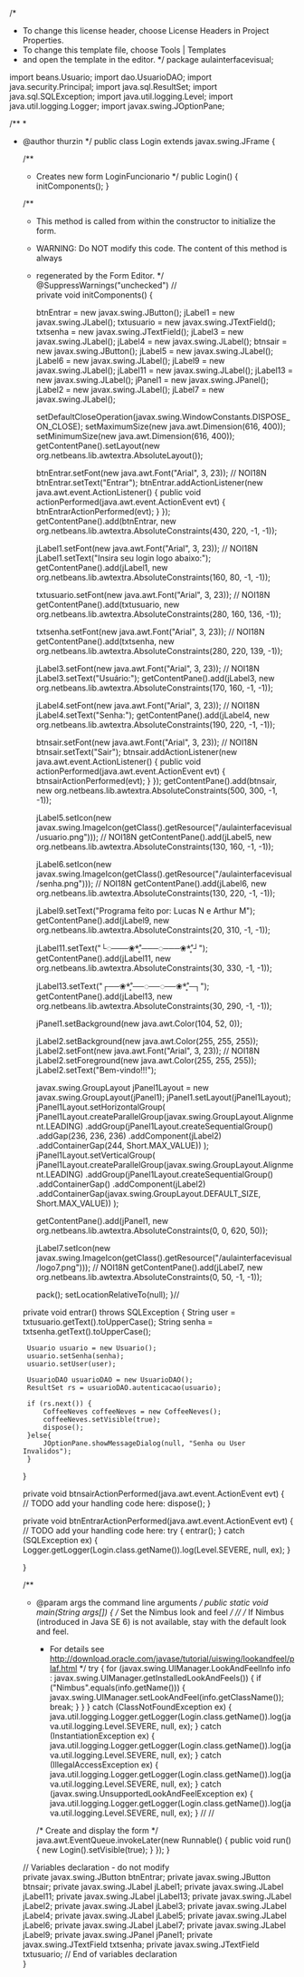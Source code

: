 /*
 * To change this license header, choose License Headers in Project Properties.
 * To change this template file, choose Tools | Templates
 * and open the template in the editor.
 */
package aulainterfacevisual;

import beans.Usuario;
import dao.UsuarioDAO;
import java.security.Principal;
import java.sql.ResultSet;
import java.sql.SQLException;
import java.util.logging.Level;
import java.util.logging.Logger;
import javax.swing.JOptionPane;

/**
 *
 * @author thurzin
 */
public class Login extends javax.swing.JFrame {

    /**
     * Creates new form LoginFuncionario
     */
    public Login() {
        initComponents();
    }

    /**
     * This method is called from within the constructor to initialize the form.
     * WARNING: Do NOT modify this code. The content of this method is always
     * regenerated by the Form Editor.
     */
    @SuppressWarnings("unchecked")
    // <editor-fold defaultstate="collapsed" desc="Generated Code">                          
    private void initComponents() {

        btnEntrar = new javax.swing.JButton();
        jLabel1 = new javax.swing.JLabel();
        txtusuario = new javax.swing.JTextField();
        txtsenha = new javax.swing.JTextField();
        jLabel3 = new javax.swing.JLabel();
        jLabel4 = new javax.swing.JLabel();
        btnsair = new javax.swing.JButton();
        jLabel5 = new javax.swing.JLabel();
        jLabel6 = new javax.swing.JLabel();
        jLabel9 = new javax.swing.JLabel();
        jLabel11 = new javax.swing.JLabel();
        jLabel13 = new javax.swing.JLabel();
        jPanel1 = new javax.swing.JPanel();
        jLabel2 = new javax.swing.JLabel();
        jLabel7 = new javax.swing.JLabel();

        setDefaultCloseOperation(javax.swing.WindowConstants.DISPOSE_ON_CLOSE);
        setMaximumSize(new java.awt.Dimension(616, 400));
        setMinimumSize(new java.awt.Dimension(616, 400));
        getContentPane().setLayout(new org.netbeans.lib.awtextra.AbsoluteLayout());

        btnEntrar.setFont(new java.awt.Font("Arial", 3, 23)); // NOI18N
        btnEntrar.setText("Entrar");
        btnEntrar.addActionListener(new java.awt.event.ActionListener() {
            public void actionPerformed(java.awt.event.ActionEvent evt) {
                btnEntrarActionPerformed(evt);
            }
        });
        getContentPane().add(btnEntrar, new org.netbeans.lib.awtextra.AbsoluteConstraints(430, 220, -1, -1));

        jLabel1.setFont(new java.awt.Font("Arial", 3, 23)); // NOI18N
        jLabel1.setText("Insira seu login logo abaixo:");
        getContentPane().add(jLabel1, new org.netbeans.lib.awtextra.AbsoluteConstraints(160, 80, -1, -1));

        txtusuario.setFont(new java.awt.Font("Arial", 3, 23)); // NOI18N
        getContentPane().add(txtusuario, new org.netbeans.lib.awtextra.AbsoluteConstraints(280, 160, 136, -1));

        txtsenha.setFont(new java.awt.Font("Arial", 3, 23)); // NOI18N
        getContentPane().add(txtsenha, new org.netbeans.lib.awtextra.AbsoluteConstraints(280, 220, 139, -1));

        jLabel3.setFont(new java.awt.Font("Arial", 3, 23)); // NOI18N
        jLabel3.setText("Usuário:");
        getContentPane().add(jLabel3, new org.netbeans.lib.awtextra.AbsoluteConstraints(170, 160, -1, -1));

        jLabel4.setFont(new java.awt.Font("Arial", 3, 23)); // NOI18N
        jLabel4.setText("Senha:");
        getContentPane().add(jLabel4, new org.netbeans.lib.awtextra.AbsoluteConstraints(190, 220, -1, -1));

        btnsair.setFont(new java.awt.Font("Arial", 3, 23)); // NOI18N
        btnsair.setText("Sair");
        btnsair.addActionListener(new java.awt.event.ActionListener() {
            public void actionPerformed(java.awt.event.ActionEvent evt) {
                btnsairActionPerformed(evt);
            }
        });
        getContentPane().add(btnsair, new org.netbeans.lib.awtextra.AbsoluteConstraints(500, 300, -1, -1));

        jLabel5.setIcon(new javax.swing.ImageIcon(getClass().getResource("/aulainterfacevisual/usuario.png"))); // NOI18N
        getContentPane().add(jLabel5, new org.netbeans.lib.awtextra.AbsoluteConstraints(130, 160, -1, -1));

        jLabel6.setIcon(new javax.swing.ImageIcon(getClass().getResource("/aulainterfacevisual/senha.png"))); // NOI18N
        getContentPane().add(jLabel6, new org.netbeans.lib.awtextra.AbsoluteConstraints(130, 220, -1, -1));

        jLabel9.setText("Programa feito por: Lucas N e Arthur M");
        getContentPane().add(jLabel9, new org.netbeans.lib.awtextra.AbsoluteConstraints(20, 310, -1, -1));

        jLabel11.setText("└◌───❀*̥˚───◌───❀*̥˚┘");
        getContentPane().add(jLabel11, new org.netbeans.lib.awtextra.AbsoluteConstraints(30, 330, -1, -1));

        jLabel13.setText("┌──❀*̥˚──◌──◌──❀*̥˚─┐");
        getContentPane().add(jLabel13, new org.netbeans.lib.awtextra.AbsoluteConstraints(30, 290, -1, -1));

        jPanel1.setBackground(new java.awt.Color(104, 52, 0));

        jLabel2.setBackground(new java.awt.Color(255, 255, 255));
        jLabel2.setFont(new java.awt.Font("Arial", 3, 23)); // NOI18N
        jLabel2.setForeground(new java.awt.Color(255, 255, 255));
        jLabel2.setText("Bem-vindo!!!");

        javax.swing.GroupLayout jPanel1Layout = new javax.swing.GroupLayout(jPanel1);
        jPanel1.setLayout(jPanel1Layout);
        jPanel1Layout.setHorizontalGroup(
            jPanel1Layout.createParallelGroup(javax.swing.GroupLayout.Alignment.LEADING)
            .addGroup(jPanel1Layout.createSequentialGroup()
                .addGap(236, 236, 236)
                .addComponent(jLabel2)
                .addContainerGap(244, Short.MAX_VALUE))
        );
        jPanel1Layout.setVerticalGroup(
            jPanel1Layout.createParallelGroup(javax.swing.GroupLayout.Alignment.LEADING)
            .addGroup(jPanel1Layout.createSequentialGroup()
                .addContainerGap()
                .addComponent(jLabel2)
                .addContainerGap(javax.swing.GroupLayout.DEFAULT_SIZE, Short.MAX_VALUE))
        );

        getContentPane().add(jPanel1, new org.netbeans.lib.awtextra.AbsoluteConstraints(0, 0, 620, 50));

        jLabel7.setIcon(new javax.swing.ImageIcon(getClass().getResource("/aulainterfacevisual/logo7.png"))); // NOI18N
        getContentPane().add(jLabel7, new org.netbeans.lib.awtextra.AbsoluteConstraints(0, 50, -1, -1));

        pack();
        setLocationRelativeTo(null);
    }// </editor-fold>                        

    private void entrar() throws SQLException {
        String user = txtusuario.getText().toUpperCase();
        String senha = txtsenha.getText().toUpperCase();

        Usuario usuario = new Usuario();
        usuario.setSenha(senha);
        usuario.setUser(user);

        UsuarioDAO usuarioDAO = new UsuarioDAO();
        ResultSet rs = usuarioDAO.autenticacao(usuario);

        if (rs.next()) {
            CoffeeNeves coffeeNeves = new CoffeeNeves();
            coffeeNeves.setVisible(true);
            dispose();
        }else{
            JOptionPane.showMessageDialog(null, "Senha ou User Invalidos");
        }
    }


    private void btnsairActionPerformed(java.awt.event.ActionEvent evt) {                                        
        // TODO add your handling code here:
        dispose();
    }                                       

    private void btnEntrarActionPerformed(java.awt.event.ActionEvent evt) {                                          
        // TODO add your handling code here:
        try {
            entrar();
        } catch (SQLException ex) {
            Logger.getLogger(Login.class.getName()).log(Level.SEVERE, null, ex);
        }

    }                                         

    /**
     * @param args the command line arguments
     */
    public static void main(String args[]) {
        /* Set the Nimbus look and feel */
        //<editor-fold defaultstate="collapsed" desc=" Look and feel setting code (optional) ">
        /* If Nimbus (introduced in Java SE 6) is not available, stay with the default look and feel.
         * For details see http://download.oracle.com/javase/tutorial/uiswing/lookandfeel/plaf.html 
         */
        try {
            for (javax.swing.UIManager.LookAndFeelInfo info : javax.swing.UIManager.getInstalledLookAndFeels()) {
                if ("Nimbus".equals(info.getName())) {
                    javax.swing.UIManager.setLookAndFeel(info.getClassName());
                    break;
                }
            }
        } catch (ClassNotFoundException ex) {
            java.util.logging.Logger.getLogger(Login.class.getName()).log(java.util.logging.Level.SEVERE, null, ex);
        } catch (InstantiationException ex) {
            java.util.logging.Logger.getLogger(Login.class.getName()).log(java.util.logging.Level.SEVERE, null, ex);
        } catch (IllegalAccessException ex) {
            java.util.logging.Logger.getLogger(Login.class.getName()).log(java.util.logging.Level.SEVERE, null, ex);
        } catch (javax.swing.UnsupportedLookAndFeelException ex) {
            java.util.logging.Logger.getLogger(Login.class.getName()).log(java.util.logging.Level.SEVERE, null, ex);
        }
        //</editor-fold>
        //</editor-fold>

        /* Create and display the form */
        java.awt.EventQueue.invokeLater(new Runnable() {
            public void run() {
                new Login().setVisible(true);
            }
        });
    }

    // Variables declaration - do not modify                     
    private javax.swing.JButton btnEntrar;
    private javax.swing.JButton btnsair;
    private javax.swing.JLabel jLabel1;
    private javax.swing.JLabel jLabel11;
    private javax.swing.JLabel jLabel13;
    private javax.swing.JLabel jLabel2;
    private javax.swing.JLabel jLabel3;
    private javax.swing.JLabel jLabel4;
    private javax.swing.JLabel jLabel5;
    private javax.swing.JLabel jLabel6;
    private javax.swing.JLabel jLabel7;
    private javax.swing.JLabel jLabel9;
    private javax.swing.JPanel jPanel1;
    private javax.swing.JTextField txtsenha;
    private javax.swing.JTextField txtusuario;
    // End of variables declaration                   
}

